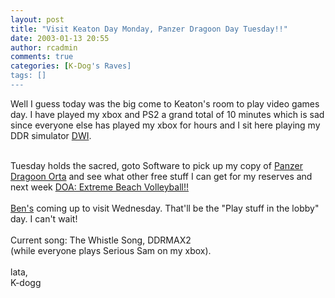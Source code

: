 ```yaml
---
layout: post
title: "Visit Keaton Day Monday, Panzer Dragoon Day Tuesday!!"
date: 2003-01-13 20:55
author: rcadmin
comments: true
categories: [K-Dog's Raves]
tags: []
---
```

Well I guess today was the big come to Keaton's room to play video games day. I have played my xbox and PS2 a grand total of 10 minutes which is sad since everyone else has played my xbox for hours and I sit here playing my DDR simulator <A HREF="http://dwi.ddrei.com/">DWI</a>.
<br />

<br />
Tuesday holds the sacred, goto Software to pick up my copy of <A HREF="http://www.sega.com/games/xbox/post_xboxgame.jhtml?PRODID=10079">Panzer Dragoon Orta</a> and see what other free stuff I can get for my reserves and next week <A HREF="http://www.tecmogames.com/games/doax.asp">DOA: Extreme Beach Volleyball!!</a>
<br />

<br />
<A HREF="http://groovemaster.livejournal.com/">Ben's</a> coming up to visit Wednesday. That'll be the  "Play stuff in the lobby" day. I can't wait!
<br />

<br />
Current song: The Whistle Song, DDRMAX2
<br />
(while everyone plays Serious Sam on my xbox).
<br />

<br />
lata,
<br />
K-dogg
